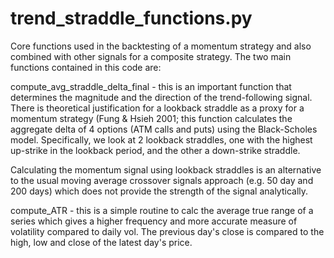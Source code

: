 # trend_straddle_functions.py

Core functions used in the backtesting of a momentum strategy and also combined with other signals for a composite strategy.
The two main functions contained in this code are:

compute_avg_straddle_delta_final  - this is an important function that determines the magnitude and the direction of the trend-following signal. There is theoretical justification for a lookback straddle as a proxy for a momentum strategy (Fung & Hsieh 2001; this function calculates the aggregate delta of 4 options (ATM calls and puts) using the Black-Scholes model. Specifically, we look at 2 lookback straddles, one with the highest up-strike in the lookback period, and the other a down-strike straddle. 

Calculating the momentum signal using lookback straddles is an alternative to the usual moving average crossover signals approach (e.g. 50 day and 200 days) which does not provide the strength of the signal analytically. 

compute_ATR - this is a simple routine to calc the average true range of a series which gives a higher frequency and more accurate measure of volatility compared to daily vol. The previous day's close is compared to the high, low and close of the latest day's price. 


